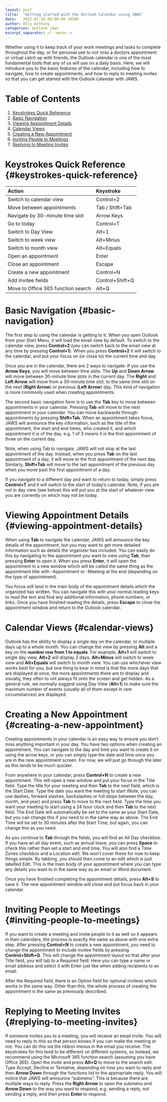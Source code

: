 ```yaml
---
layout: post
title:  "Getting started with the Outlook Calendar using JAWS"
date:   2022-07-26 09:00:00 +0100
author: Olly Anthony
categories: outlook jaws
excerpt_separator: <!--more-->
---
```


Whether using it to keep track of your work meetings and tasks to
complete throughout the day, or for personal use to not miss a doctors
appointment or virtual catch up with friends, the Outlook calendar is
one of the most fundamental tools that any of us will use on a daily
basis. Here, we will introduce you to the basic features of the
calendar, including how to navigate, how to create appointments, and how
to reply to meeting invites so that you can get started with the Outlook
calendar with JAWS.

<!--more-->

# Table of Contents
1. [Keystrokes Quick Reference](#keystrokes-quick-reference)
2. [Basic Navigation](#basic-navigation)
3. [Viewing Appointment Details](#viewing-appointment-details)
4. [Calendar Views](#calendar-views)
5. [Creating a New Appointment](#creating-a-new-appointment)
6. [Inviting People to Meetings](#inviting-people-to-meetings)
7. [Replying to Meeting Invites](#replying-to-meeting-invites)

# Keystrokes Quick Reference {#keystrokes-quick-reference}

| Action                             | Keystroke       |
| :--------------------------------- | :-------------- |
| Switch to calendar view            | Control+2       |
| Move between appointments          | Tab / Shift+Tab |
| Navigate by 30-minute time slot    | Arrow Keys      |
| Go to today                        | Control+T       |
| Switch to Day View                 | Alt+1           |
| Switch to week view                | Alt+Minus       |
| Switch to month view               | Alt+Equals      |
| Open an appointment                | Enter           |
| Close an appointment               | Escape          |
| Create a new appointment           | Control+N       |
| Add invitee fields                 | Control+Shift+Q |
| Move to Office 365 function search | Alt+Q           |

# Basic Navigation {#basic-navigation}
The first step to using the calendar is getting to it. When you open
Outlook from your Start Menu, it will load the email view by default. To
switch to the calendar view, press **Control+2** (you can switch back to
the email view at any time by pressing **Control+1**). When you press
**Control+2** it will switch to the calendar, and put your focus on (or
close to) the current time and day.

Once you are in the calendar, there are 2 ways to navigate: If you use
the **Arrow Keys**, you will move between time slots. The **Up** and
**Down Arrow** will move between 30-minute time slots in the current
day. The **Right** and **Left Arrow** will move from a 30-minute time
slot, to the same time slot on the next (**Right Arrow**) or previous
(**Left Arrow**) day. This kind of navigation is more commonly used when
creating appointments.

The second basic navigation form is to use the **Tab** key to move
between appointments in your calendar. Pressing **Tab** will move to the
next appointment in your calendar. You can move backwards through
appointments by pressing **Shift+Tab**. When an appointment takes focus,
JAWS will announce the key information, such as the title of the
appointment, the start and end times, who created it, and which
appointment it is of the day, e.g. 1 of 3 means it is the first
appointment of three on the current day.

Note, when using Tab to navigate, JAWS will not stop at the last
appointment of the day. Instead, when you press **Tab** on the last
appointment of a day, it will move to the first appointment of the next
day. Similarly, **Shift+Tab** will move to the last appointment of the
previous day when you move past the first appointment of a day.

If you navigate to a different day and want to return to today, simply
press **Control+T** and it will switch to the start of today’s calendar.
Note, if you are not in day view (see below) this will put you at the
start of whatever view you are currently on which may not be today.

# Viewing Appointment Details {#viewing-appointment-details}
When using **Tab** to navigate the calendar, JAWS will announce the key
details of the appointment, but you may want to get more detailed
information such as details the organizer has included. You can easily
do this by navigating to the appointment you want to view using **Tab**,
then pressing **Enter** to open it. When you press **Enter**, it will
open the appointment in a new window which will be called the same thing
as the appointment title with –Appointment or -Meeting at the end
(depending on the type of appointment).

You focus will land in the main body of the appointment details which
the organized has written. You can navigate this with your normal
reading keys to read the text and find any additional information, phone
numbers, or links. Once you have finished reading the details, press
**Escape** to close the appointment window and return to the Outlook
calendar.

# Calendar Views {#calendar-views}
Outlook has the ability to display a single day on the calendar, or
multiple days up to a whole month. You can change the view by pressing
**Alt** and a key on the **number row from 1 to equals**. For example,
**Alt+1** will switch to single day view, **Alt+2** will display 2 days,
**Alt+Minus** will switch to week view and **Alt+Equals** will switch to
month view. You can use whichever view works best for you, but one thing
to bear in mind is that the more days that are displayed at once, the
more appointments there are to display and visually, they often to not
always fit onto the screen and get hidden. As a general rule, we
normally suggest using Day View (**Alt+1**) to make sure the maximum
number of events (usually all of them except in rare circumstances) are
displayed.

# Creating a New Appointment {#creating-a-new-appointment}
Creating appointments in your calendar is an easy way to ensure you
don’t miss anything important in your day. You have two options when
creating an appointment. You can navigate to the day and time you want
to create it on using the arrow keys, or you can simply type the date
and time once you are in the new appointment screen. For now, we will
just go through the later as this tends to be much quicker.

From anywhere in your calendar, press **Control+N** to create a new
appointment. This will open a new window and put your focus in the Title
field. Type the title for your meeting and then **Tab** to the next
field, which is the Start Date. Type the date you want the meeting to
start (Note, you can use dashes, forward slashes, backslashes or full
stops between the day, month, and year) and press **Tab** to move to the
next field. Type the time you want your meeting to start using a 24 hour
clock and then **Tab** to the next field. The End Date will
automatically be set to the same as your Start Date, but you can change
this if you need to in the same way as above. The End Time will be set
to 30 minutes after the Start Time, but again, you can change this as
you need.

As you continue to **Tab** through the fields, you will find an All Day
checkbox. If you have an all day event, such as annual leave, you can
press **Space** to check this rather than set a start and end time. You
will also find a Time Zones checkbox and a Location edit. We won’t cover
these for now to keep things simple. By tabbing, you should then come to
an edit which is just labelled Edit. This is the main body of your
appointment where you can type any details you want to in the same way
as an email or Word document.

Once you have finished completing the appointment details, press
**Alt+S** to save it. The new appointment window will close and put
focus back in your calendar.

# Inviting People to Meetings {#inviting-people-to-meetings}
If you want to create a meeting and invite people to it as well so it
appears in their calendars, the process is exactly the same as above
with one extra step. After pressing **Control+N** to create a new
appointment, you need to change the appointment to include invitee
fields by pressing **Control+Shift+Q**. This will change the appointment
layout so that after your Title field, you will tab to a Required field.
Here you can type a name or email address and select it with Enter just
like when adding recipients to an email.

After the Required field, there is an Option field for optional invitees
which works in the same way. Other than this, the whole process of
creating the appointment is the same as previously described.

# Replying to Meeting Invites {#replying-to-meeting-invites}
If someone invites you to a meeting, you will receive an email invite.
You will need to reply to this so that person knows if you can make the
meeting or not. You can do this via the ribbon menus in the email you
receive. The keystrokes for this tend to be different on different
systems, so instead, we recommend using the Microsoft 365 function
search (assuming you have Office 365). Open the invite and press
**Alt+Q** to move to the search edit. Type Accept, Decline or Tentative,
depending on how you want to reply and then **Arrow Down** through the
functions list to the appropriate reply. You will notice that JAWS will
announce “submenu”. This is because there are multiple ways to reply.
Press the **Right Arrow** to open the submenu and **Arrow Down** to the
way you want to respond, e.g. sending a reply, not sending a reply, and
then press **Enter** to respond.

